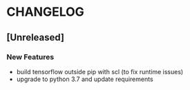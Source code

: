 # CHANGELOG


## [Unreleased]

### New Features
- build tensorflow outside pip with scl (to fix runtime issues)
- upgrade to python 3.7 and update requirements






